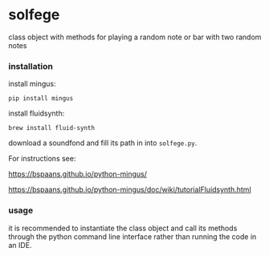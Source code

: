 # solfege

class object with methods for playing a random note or bar with two random notes

### installation

install mingus: 

`pip install mingus` 

install fluidsynth:

`brew install fluid-synth`

download a soundfond and fill its path in into `solfege.py`.

For instructions see:

https://bspaans.github.io/python-mingus/

https://bspaans.github.io/python-mingus/doc/wiki/tutorialFluidsynth.html


### usage

it is recommended to instantiate the class object and call its methods through the python command line interface rather than running the code in an IDE. 
